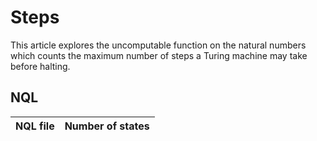 # Steps

This article explores the uncomputable function on the natural numbers which
counts the maximum number of steps a Turing machine may take before halting.

## NQL

NQL file | Number of states
---|---
